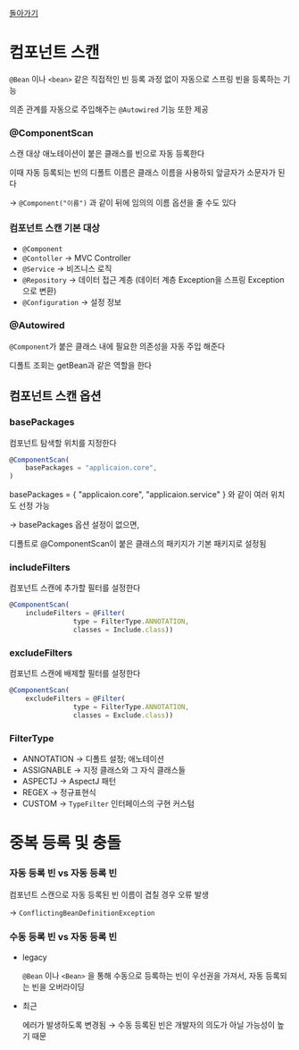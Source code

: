 [돌아가기](https://github.com/LEEJ0NGWAN/spring-basic)

# 컴포넌트 스캔

`@Bean` 이나 `<bean>` 같은 직접적인 빈 등록 과정 없이 자동으로 스프링 빈을 등록하는 기능

의존 관계를 자동으로 주입해주는 `@Autowired` 기능 또한 제공

### @ComponentScan

스캔 대상 애노테이션이 붙은 클래스를 빈으로 자동 등록한다

이때 자동 등록되는 빈의 디폴트 이름은 클래스 이름을 사용하되 앞글자가 소문자가 된다

→ `@Component("이름")` 과 같이 뒤에 임의의 이름 옵션을 줄 수도 있다

### 컴포넌트 스캔 기본 대상

- `@Component`
- `@Contoller` → MVC Controller
- `@Service` → 비즈니스 로직
- `@Repository` → 데이터 접근 계층 (데이터 계층 Exception을 스프링 Exception으로 변환)
- `@Configuration` → 설정 정보

### @Autowired

`@Component`가 붙은 클래스 내에 필요한 의존성을 자동 주입 해준다

디폴트 조회는 getBean과 같은 역할을 한다

## 컴포넌트 스캔 옵션

### basePackages

컴포넌트 탐색할 위치를 지정한다

```jsx
@ComponentScan(
    basePackages = "applicaion.core",
)
```

basePackages = { "applicaion.core", "applicaion.service" } 와 같이 여러 위치도 선정 가능

→ basePackages 옵션 설정이 없으면,

디폴트로 @ComponentScan이 붙은 클래스의 패키지가 기본 패키지로 설정됨

### includeFilters

컴포넌트 스캔에 추가할 필터를 설정한다

```jsx
@ComponentScan(
    includeFilters = @Filter(
                type = FilterType.ANNOTATION, 
                classes = Include.class))
```

### excludeFilters

컴포넌트 스캔에 배제할 필터를 설정한다

```jsx
@ComponentScan(
    excludeFilters = @Filter(
                type = FilterType.ANNOTATION,
                classes = Exclude.class))
```

### FilterType

- ANNOTATION → 디폴트 설정; 애노테이션
- ASSIGNABLE → 지정 클래스와 그 자식 클래스들
- ASPECTJ → AspectJ 패턴
- REGEX → 정규표현식
- CUSTOM → `TypeFilter` 인터페이스의 구현 커스텀

# 중복 등록 및 충돌

### 자동 등록 빈 vs 자동 등록 빈

컴포넌트 스캔으로 자동 등록된 빈 이름이 겹칠 경우 오류 발생

→ `ConflictingBeanDefinitionException`

### 수동 등록 빈 vs 자동 등록 빈

- legacy

    `@Bean` 이나 `<Bean>` 을 통해 수동으로 등록하는 빈이 우선권을 가져서, 자동 등록되는 빈을 오버라이딩

- 최근

    에러가 발생하도록 변경됨 → 수동 등록된 빈은 개발자의 의도가 아닐 가능성이 높기 때문
